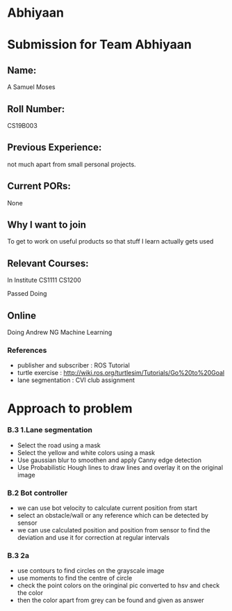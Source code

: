 # Abhiyaan
Submission for Team Abhiyaan
============================

## Name:
A Samuel Moses

## Roll Number:
CS19B003

## Previous Experience:
not much apart from small personal projects.

## Current PORs:
None

## Why I want to join
To get to work on useful products so that stuff I learn actually gets used

## Relevant Courses:
In Institute
CS1111
CS1200

Passed
Doing

## Online
Doing Andrew NG Machine Learning 

### References
- publisher and subscriber : ROS Tutorial
- turtle exercise : http://wiki.ros.org/turtlesim/Tutorials/Go%20to%20Goal
- lane segmentation : CVI club assignment

# Approach to problem
### B.3  1.Lane segmentation
- Select the road using a mask
- Select the yellow and white colors using a mask
- Use gaussian blur to smoothen and apply Canny edge detection
- Use Probabilistic Hough lines to draw lines and overlay it on the original image

### B.2 Bot controller
- we can use bot velocity to calculate current position from start
- select an obstacle/wall or any reference which can be detected by sensor 
- we can use calculated position and position from sensor to find the deviation and use it for correction at regular intervals

### B.3 2a 
- use contours to find circles on the grayscale image
- use moments to find the centre of circle
- check the point colors on the oringinal pic converted to hsv and check the color
- then the color apart from grey can be found and given as answer

